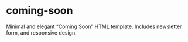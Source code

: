 # coming-soon
Minimal and elegant “Coming Soon” HTML template. Includes newsletter form, and responsive design.
